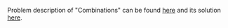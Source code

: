 Problem description of "Combinations" can be found [here](https://leetcode.com/problems/combinations/description/) and its solution [here](https://github.com/aurimas13/Solutions-To-Problems/blob/main/LeetCode/Python%20Solutions/Combinations/combine.py).

